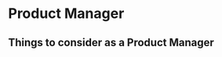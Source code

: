 # Product Manager

## Things to consider <span class="govuk-visually-hidden">as a Product Manager</span>


